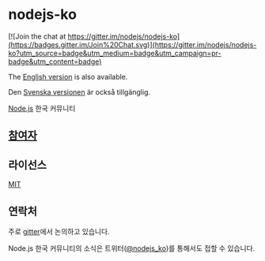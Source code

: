 # nodejs-ko

[![Join the chat at https://gitter.im/nodejs/nodejs-ko](https://badges.gitter.im/Join%20Chat.svg)](https://gitter.im/nodejs/nodejs-ko?utm_source=badge&utm_medium=badge&utm_campaign=pr-badge&utm_content=badge)

The [English version](https://github.com/nodejs/nodejs-ko/blob/master/README.en.md)
is also available.

Den [Svenska versionen](https://github.com/nodejs/nodejs-ko/blob/master/README.sv.md) är också tillgänglig.

[Node.js](https://nodejs.org/) 한국 커뮤니티

## [참여자](https://github.com/nodejs/nodejs-ko/graphs/contributors)

## 라이선스

[MIT](https://tldrlegal.com/license/mit-license)

## 연락처

주로 [gitter](https://gitter.im/nodejs/nodejs-ko)에서 논의하고 있습니다.

Node.js 한국 커뮤니티의 소식은
트위터([@nodejs_ko](https://twitter.com/nodejs_ko))를 통해서도 접할 수 있습니다.
